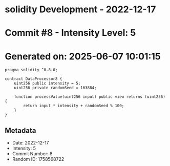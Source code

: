 ﻿# solidity Development - 2022-12-17
# Commit #8 - Intensity Level: 5
# Generated on: 2025-06-07 10:01:15
```solidity
pragma solidity ^0.8.0;

contract DataProcessor8 {
    uint256 public intensity = 5;
    uint256 private randomSeed = 163884;

    function processValue(uint256 input) public view returns (uint256) {
        return input * intensity + randomSeed % 100;
    }
}
```
## Metadata
- Date: 2022-12-17
- Intensity: 5
- Commit Number: 8
- Random ID: 1758568722
